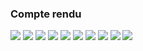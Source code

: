 <h3>Compte rendu</h3>
<img src="captures/img.png">
<img src="captures/img_1.png">
<img src="captures/img_2.png">
<img src="captures/img_3.png">
<img src="captures/img_4.png">
<img src="captures/img_5.png">
<img src="captures/img_6.png">
<img src="captures/img_7.png">
<img src="captures/img_8.png">
<img src="captures/img_9.png">